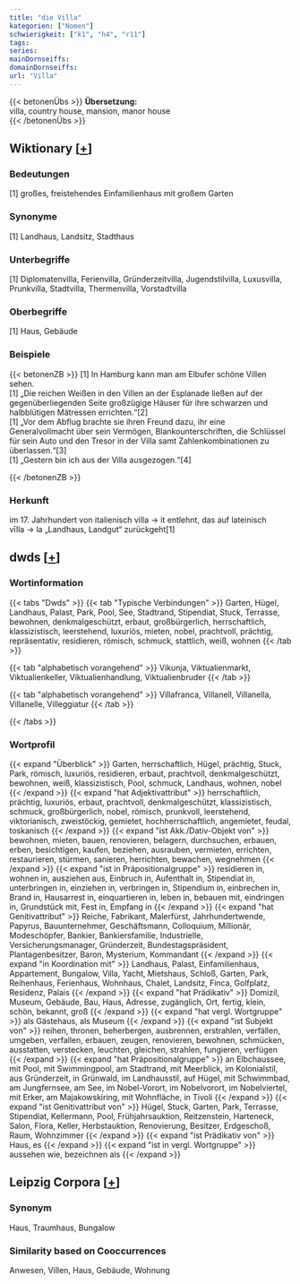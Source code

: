 ```yaml
---
title: "die Villa"
kategorien: ["Nomen"]
schwierigkeit: ["k1", "h4", "r11"]
tags:
series:
mainDornseiffs:
domainDornseiffs:
url: "Villa"
---
```


{{< betonenÜbs >}}
**Übersetzung:**  
villa, country house, mansion, manor house  
{{< /betonenÜbs >}}

## Wiktionary [[+](https://de.wiktionary.org/wiki/Villa)]

### Bedeutungen
[1] großes, freistehendes Einfamilienhaus mit großem Garten  

### Synonyme
[1] Landhaus, Landsitz, Stadthaus  

### Unterbegriffe
[1] Diplomatenvilla, Ferienvilla, Gründerzeitvilla, Jugendstilvilla, Luxusvilla, Prunkvilla, Stadtvilla, Thermenvilla, Vorstadtvilla  

### Oberbegriffe
[1] Haus, Gebäude  

### Beispiele
{{< betonenZB >}}
[1] In Hamburg kann man am Elbufer schöne Villen sehen.  
[1] „Die reichen Weißen in den Villen an der Esplanade ließen auf der gegenüberliegenden Seite großzügige Häuser für ihre schwarzen und halbblütigen Mätressen errichten.“[2]  
[1] „Vor dem Abflug brachte sie ihren Freund dazu, ihr eine Generalvollmacht über sein Vermögen, Blankounterschriften, die Schlüssel für sein Auto und den Tresor in der Villa samt Zahlenkombinationen zu überlassen.“[3]  
[1] „Gestern bin ich aus der Villa ausgezogen.“[4]  

{{< /betonenZB >}}
### Herkunft
im 17. Jahrhundert von italienisch villa → it entlehnt, das auf lateinisch vīlla → la „Landhaus, Landgut“ zurückgeht[1]  



## dwds [[+](https://www.dwds.de/wb/Villa)]

### Wortinformation
{{< tabs "Dwds" >}}
{{< tab "Typische Verbindungen" >}}
Garten, Hügel, Landhaus, Palast, Park, Pool, See, Stadtrand, Stipendiat, Stuck, Terrasse, bewohnen, denkmalgeschützt, erbaut, großbürgerlich, herrschaftlich, klassizistisch, leerstehend, luxuriös, mieten, nobel, prachtvoll, prächtig, repräsentativ, residieren, römisch, schmuck, stattlich, weiß, wohnen
{{< /tab >}}

{{< tab "alphabetisch vorangehend" >}}
Vikunja, Viktualienmarkt, Viktualienkeller, Viktualienhandlung, Viktualienbruder
{{< /tab >}}

{{< tab "alphabetisch vorangehend" >}}
Villafranca, Villanell, Villanella, Villanelle, Villeggiatur
{{< /tab >}}

{{< /tabs >}}

### Wortprofil
{{< expand "Überblick" >}} Garten, herrschaftlich, Hügel, prächtig, Stuck, Park, römisch, luxuriös, residieren, erbaut, prachtvoll, denkmalgeschützt, bewohnen, weiß, klassizistisch, Pool, schmuck, Landhaus, wohnen, nobel {{< /expand >}}
{{< expand "hat Adjektivattribut" >}} herrschaftlich, prächtig, luxuriös, erbaut, prachtvoll, denkmalgeschützt, klassizistisch, schmuck, großbürgerlich, nobel, römisch, prunkvoll, leerstehend, viktorianisch, zweistöckig, gemietet, hochherrschaftlich, angemietet, feudal, toskanisch {{< /expand >}}
{{< expand "ist Akk./Dativ-Objekt von" >}} bewohnen, mieten, bauen, renovieren, belagern, durchsuchen, erbauen, erben, besichtigen, kaufen, beziehen, ausrauben, vermieten, errichten, restaurieren, stürmen, sanieren, herrichten, bewachen, wegnehmen {{< /expand >}}
{{< expand "ist in Präpositionalgruppe" >}} residieren in, wohnen in, ausziehen aus, Einbruch in, Aufenthalt in, Stipendiat in, unterbringen in, einziehen in, verbringen in, Stipendium in, einbrechen in, Brand in, Hausarrest in, einquartieren in, leben in, bebauen mit, eindringen in, Grundstück mit, Fest in, Empfang in {{< /expand >}}
{{< expand "hat Genitivattribut" >}} Reiche, Fabrikant, Malerfürst, Jahrhundertwende, Papyrus, Bauunternehmer, Geschäftsmann, Colloquium, Millionär, Modeschöpfer, Bankier, Bankiersfamilie, Industrielle, Versicherungsmanager, Gründerzeit, Bundestagspräsident, Plantagenbesitzer, Baron, Mysterium, Kommandant {{< /expand >}}
{{< expand "in Koordination mit" >}} Landhaus, Palast, Einfamilienhaus, Appartement, Bungalow, Villa, Yacht, Mietshaus, Schloß, Garten, Park, Reihenhaus, Ferienhaus, Wohnhaus, Chalet, Landsitz, Finca, Golfplatz, Residenz, Palais {{< /expand >}}
{{< expand "hat Prädikativ" >}} Domizil, Museum, Gebäude, Bau, Haus, Adresse, zugänglich, Ort, fertig, klein, schön, bekannt, groß {{< /expand >}}
{{< expand "hat vergl. Wortgruppe" >}} als Gästehaus, als Museum {{< /expand >}}
{{< expand "ist Subjekt von" >}} reihen, thronen, beherbergen, ausbrennen, erstrahlen, verfällen, umgeben, verfallen, erbauen, zeugen, renovieren, bewohnen, schmücken, ausstatten, verstecken, leuchten, gleichen, strahlen, fungieren, verfügen {{< /expand >}}
{{< expand "hat Präpositionalgruppe" >}} an Elbchaussee, mit Pool, mit Swimmingpool, am Stadtrand, mit Meerblick, im Kolonialstil, aus Gründerzeit, in Grünwald, im Landhausstil, auf Hügel, mit Schwimmbad, am Jungfernsee, am See, im Nobel-Vorort, im Nobelvorort, im Nobelviertel, mit Erker, am Majakowskiring, mit Wohnfläche, in Tivoli {{< /expand >}}
{{< expand "ist Genitivattribut von" >}} Hügel, Stuck, Garten, Park, Terrasse, Stipendiat, Kellermann, Pool, Frühjahrsauktion, Reitzenstein, Harteneck, Salon, Flora, Keller, Herbstauktion, Renovierung, Besitzer, Erdgeschoß, Raum, Wohnzimmer {{< /expand >}}
{{< expand "ist Prädikativ von" >}} Haus, es {{< /expand >}}
{{< expand "ist in vergl. Wortgruppe" >}} aussehen wie, bezeichnen als {{< /expand >}}

## Leipzig Corpora [[+](https://corpora.uni-leipzig.de/en/res?word=Villa&corpusId=deu_newscrawl-public_2018)]


### Synonym
Haus, Traumhaus, Bungalow


### Similarity based on Cooccurrences
Anwesen, Villen, Haus, Gebäude, Wohnung

